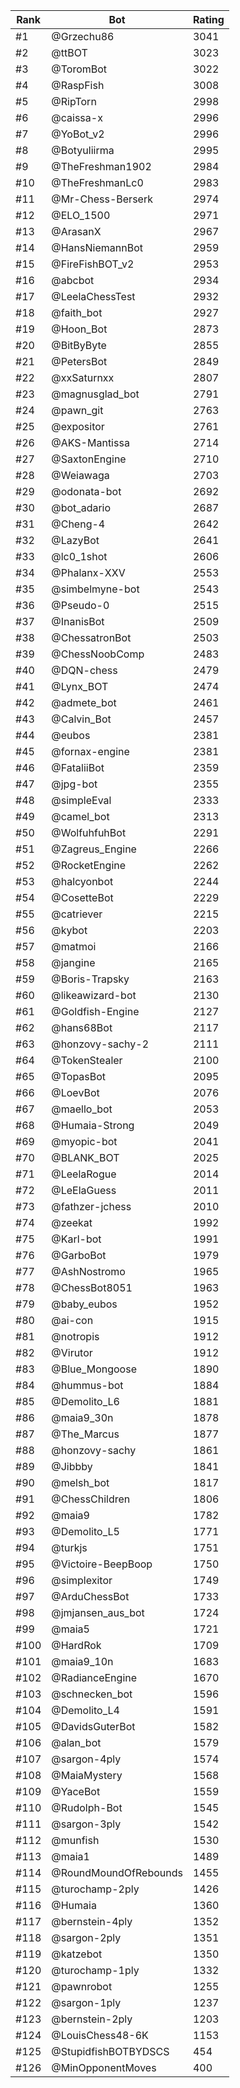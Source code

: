 Rank|Bot|Rating
---|---|---
#1|@Grzechu86|3041
#2|@ttBOT|3023
#3|@ToromBot|3022
#4|@RaspFish|3008
#5|@RipTorn|2998
#6|@caissa-x|2996
#7|@YoBot_v2|2996
#8|@Botyuliirma|2995
#9|@TheFreshman1902|2984
#10|@TheFreshmanLc0|2983
#11|@Mr-Chess-Berserk|2974
#12|@ELO_1500|2971
#13|@ArasanX|2967
#14|@HansNiemannBot|2959
#15|@FireFishBOT_v2|2953
#16|@abcbot|2934
#17|@LeelaChessTest|2932
#18|@faith_bot|2927
#19|@Hoon_Bot|2873
#20|@BitByByte|2855
#21|@PetersBot|2849
#22|@xxSaturnxx|2807
#23|@magnusglad_bot|2791
#24|@pawn_git|2763
#25|@expositor|2761
#26|@AKS-Mantissa|2714
#27|@SaxtonEngine|2710
#28|@Weiawaga|2703
#29|@odonata-bot|2692
#30|@bot_adario|2687
#31|@Cheng-4|2642
#32|@LazyBot|2641
#33|@lc0_1shot|2606
#34|@Phalanx-XXV|2553
#35|@simbelmyne-bot|2543
#36|@Pseudo-0|2515
#37|@InanisBot|2509
#38|@ChessatronBot|2503
#39|@ChessNoobComp|2483
#40|@DQN-chess|2479
#41|@Lynx_BOT|2474
#42|@admete_bot|2461
#43|@Calvin_Bot|2457
#44|@eubos|2381
#45|@fornax-engine|2381
#46|@FataliiBot|2359
#47|@jpg-bot|2355
#48|@simpleEval|2333
#49|@camel_bot|2313
#50|@WolfuhfuhBot|2291
#51|@Zagreus_Engine|2266
#52|@RocketEngine|2262
#53|@halcyonbot|2244
#54|@CosetteBot|2229
#55|@catriever|2215
#56|@kybot|2203
#57|@matmoi|2166
#58|@jangine|2165
#59|@Boris-Trapsky|2163
#60|@likeawizard-bot|2130
#61|@Goldfish-Engine|2127
#62|@hans68Bot|2117
#63|@honzovy-sachy-2|2111
#64|@TokenStealer|2100
#65|@TopasBot|2095
#66|@LoevBot|2076
#67|@maello_bot|2053
#68|@Humaia-Strong|2049
#69|@myopic-bot|2041
#70|@BLANK_BOT|2025
#71|@LeelaRogue|2014
#72|@LeElaGuess|2011
#73|@fathzer-jchess|2010
#74|@zeekat|1992
#75|@Karl-bot|1991
#76|@GarboBot|1979
#77|@AshNostromo|1965
#78|@ChessBot8051|1963
#79|@baby_eubos|1952
#80|@ai-con|1915
#81|@notropis|1912
#82|@Virutor|1912
#83|@Blue_Mongoose|1890
#84|@hummus-bot|1884
#85|@Demolito_L6|1881
#86|@maia9_30n|1878
#87|@The_Marcus|1877
#88|@honzovy-sachy|1861
#89|@Jibbby|1841
#90|@melsh_bot|1817
#91|@ChessChildren|1806
#92|@maia9|1782
#93|@Demolito_L5|1771
#94|@turkjs|1751
#95|@Victoire-BeepBoop|1750
#96|@simplexitor|1749
#97|@ArduChessBot|1733
#98|@jmjansen_aus_bot|1724
#99|@maia5|1721
#100|@HardRok|1709
#101|@maia9_10n|1683
#102|@RadianceEngine|1670
#103|@schnecken_bot|1596
#104|@Demolito_L4|1591
#105|@DavidsGuterBot|1582
#106|@alan_bot|1579
#107|@sargon-4ply|1574
#108|@MaiaMystery|1568
#109|@YaceBot|1559
#110|@Rudolph-Bot|1545
#111|@sargon-3ply|1542
#112|@munfish|1530
#113|@maia1|1489
#114|@RoundMoundOfRebounds|1455
#115|@turochamp-2ply|1426
#116|@Humaia|1360
#117|@bernstein-4ply|1352
#118|@sargon-2ply|1351
#119|@katzebot|1350
#120|@turochamp-1ply|1332
#121|@pawnrobot|1255
#122|@sargon-1ply|1237
#123|@bernstein-2ply|1203
#124|@LouisChess48-6K|1153
#125|@StupidfishBOTBYDSCS|454
#126|@MinOpponentMoves|400

